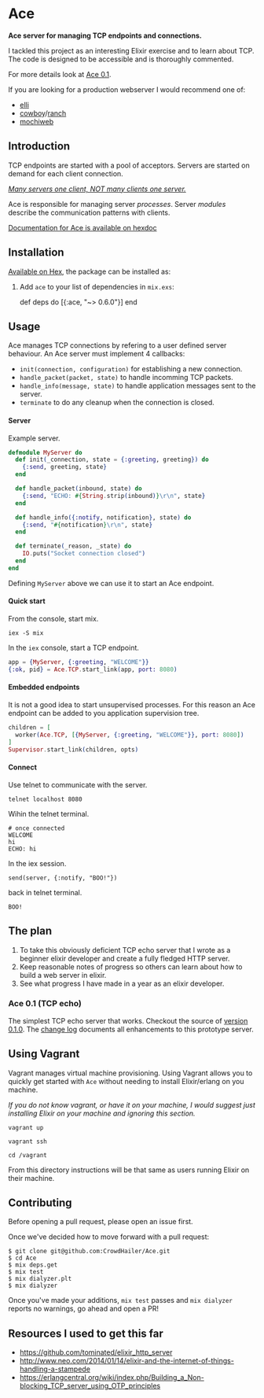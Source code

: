 # Ace
**Ace server for managing TCP endpoints and connections.**

I tackled this project as an interesting Elixir exercise and to learn about TCP.
The code is designed to be accessible and is thoroughly commented.

For more details look at [Ace 0.1](https://github.com/CrowdHailer/Ace/tree/0.1.0).

If you are looking for a production webserver I would recommend one of:

- [elli](https://github.com/knutin/elli)
- [cowboy](https://ninenines.eu/docs/en/cowboy/1.0/guide/)/[ranch](https://ninenines.eu/docs/en/ranch/1.2/guide/)
- [mochiweb](https://github.com/mochi/mochiweb)

## Introduction

TCP endpoints are started with a pool of acceptors.
Servers are started on demand for each client connection.

*[Many servers one client, NOT many clients one server.](http://joearms.github.io/2016/03/13/Managing-two-million-webservers.html)*

Ace is responsible for managing server *processes*.
Server *modules* describe the communication patterns with clients.

[Documentation for Ace is available on hexdoc](https://hexdocs.pm/ace)

## Installation

[Available on Hex](https://hex.pm/packages/ace), the package can be installed as:

  1. Add `ace` to your list of dependencies in `mix.exs`:

        def deps do
          [{:ace, "~> 0.6.0"}]
        end

## Usage

Ace manages TCP connections by refering to a user defined server behaviour.
An Ace server must implement 4 callbacks:

- `init(connection, configuration)` for establishing a new connection.
- `handle_packet(packet, state)` to handle incomming TCP packets.
- `handle_info(message, state)` to handle application messages sent to the server.
- `terminate` to do any cleanup when the connection is closed.

#### Server

Example server.

```elixir
defmodule MyServer do
  def init(_connection, state = {:greeting, greeting}) do
    {:send, greeting, state}
  end

  def handle_packet(inbound, state) do
    {:send, "ECHO: #{String.strip(inbound)}\r\n", state}
  end

  def handle_info({:notify, notification}, state) do
    {:send, "#{notification}\r\n", state}
  end

  def terminate(_reason, _state) do
    IO.puts("Socket connection closed")
  end
end
```

Defining `MyServer` above we can use it to start an Ace endpoint.

#### Quick start

From the console, start mix.

```shell
iex -S mix
```

In the `iex` console, start a TCP endpoint.
```elixir
app = {MyServer, {:greeting, "WELCOME"}}
{:ok, pid} = Ace.TCP.start_link(app, port: 8080)
```

#### Embedded endpoints

It is not a good idea to start unsupervised processes.
For this reason an Ace endpoint can be added to you application supervision tree.

```elixir
children = [
  worker(Ace.TCP, [{MyServer, {:greeting, "WELCOME"}}, port: 8080])
]
Supervisor.start_link(children, opts)
```

#### Connect
Use telnet to communicate with the server.

```
telnet localhost 8080
```

Wihin the telnet terminal.

```
# once connected
WELCOME
hi
ECHO: hi
```

In the iex session.

```
send(server, {:notify, "BOO!"})
```

back in telnet terminal.

```
BOO!
```

## The plan

1. To take this obviously deficient TCP echo server that I wrote as a beginner elixir developer and create a fully fledged HTTP server.
2. Keep reasonable notes of progress so others can learn about how to build a web server in elixir.
3. See what progress I have made in a year as an elixir developer.

### Ace 0.1 (TCP echo)

The simplest TCP echo server that works.
Checkout the source of [version 0.1.0](https://github.com/CrowdHailer/Ace/blob/0.1.0/server.ex).
The [change log](https://github.com/CrowdHailer/Ace/blob/master/CHANGELOG.md) documents all enhancements to this prototype server.


## Using Vagrant

Vagrant manages virtual machine provisioning.
Using Vagrant allows you to quickly get started with `Ace` without needing to install Elixir/erlang on you machine.

*If you do not know vagrant, or have it on your machine, I would suggest just installing Elixir on your machine and ignoring this section.*

```
vagrant up

vagrant ssh

cd /vagrant
```

From this directory instructions will be that same as users running Elixir on their machine.

## Contributing

Before opening a pull request, please open an issue first.

Once we've decided how to move forward with a pull request:

    $ git clone git@github.com:CrowdHailer/Ace.git
    $ cd Ace
    $ mix deps.get
    $ mix test
    $ mix dialyzer.plt
    $ mix dialyzer

Once you've made your additions, `mix test` passes and `mix dialyzer` reports no warnings, go ahead and open a PR!

## Resources I used to get this far

- https://github.com/tominated/elixir_http_server
- http://www.neo.com/2014/01/14/elixir-and-the-internet-of-things-handling-a-stampede
- https://erlangcentral.org/wiki/index.php/Building_a_Non-blocking_TCP_server_using_OTP_principles
